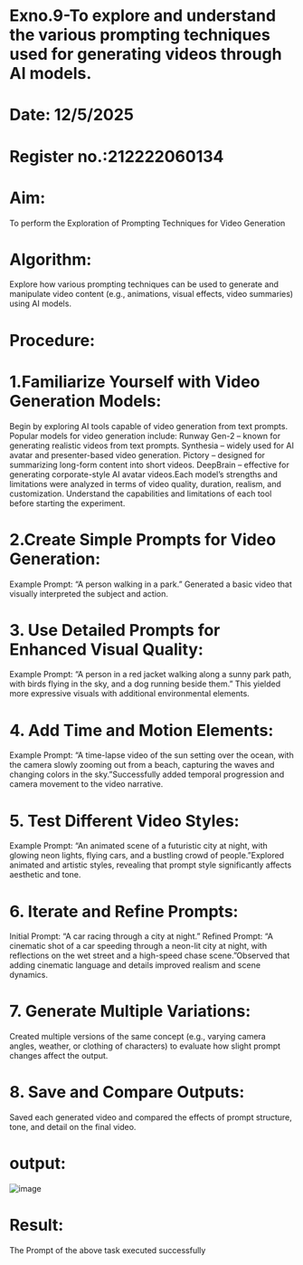 # Exno.9-To explore and understand the various prompting techniques used for generating videos through AI models. 

# Date: 12/5/2025
# Register no.:212222060134
# Aim:
To perform the Exploration of Prompting Techniques for Video Generation
# Algorithm: 
Explore how various prompting techniques can be used to generate and manipulate video content (e.g., animations, visual effects, video summaries) using AI models. 
# Procedure:
# 1.Familiarize Yourself with Video Generation Models:
Begin by exploring AI tools capable of video generation from text prompts. Popular models for video generation include:
Runway Gen-2 – known for generating realistic videos from text prompts.
Synthesia – widely used for AI avatar and presenter-based video generation.
Pictory – designed for summarizing long-form content into short videos.
DeepBrain – effective for generating corporate-style AI avatar videos.Each model’s strengths and limitations were analyzed in terms of video quality, duration, realism, and customization.
Understand the capabilities and limitations of each tool before starting the experiment.
# 2.Create Simple Prompts for Video Generation:
Example Prompt: “A person walking in a park.” Generated a basic video that visually interpreted the subject and action.
# 3. Use Detailed Prompts for Enhanced Visual Quality:
Example Prompt: “A person in a red jacket walking along a sunny park path, with birds flying in the sky, and a dog running beside them.” This yielded more expressive visuals with additional environmental elements.
# 4. Add Time and Motion Elements:
Example Prompt: “A time-lapse video of the sun setting over the ocean, with the camera slowly zooming out from a beach, capturing the waves and changing colors in the sky.”Successfully added temporal progression and camera movement to the video narrative.
# 5. Test Different Video Styles:
Example Prompt: “An animated scene of a futuristic city at night, with glowing neon lights, flying cars, and a bustling crowd of people.”Explored animated and artistic styles, revealing that prompt style significantly affects aesthetic and tone.
# 6. Iterate and Refine Prompts:
Initial Prompt: “A car racing through a city at night.”
Refined Prompt: “A cinematic shot of a car speeding through a neon-lit city at night, with reflections on the wet street and a high-speed chase scene.”Observed that adding cinematic language and details improved realism and scene dynamics.
# 7. Generate Multiple Variations:
Created multiple versions of the same concept (e.g., varying camera angles, weather, or clothing of characters) to evaluate how slight prompt changes affect the output.
# 8. Save and Compare Outputs:
Saved each generated video and compared the effects of prompt structure, tone, and detail on the final video.
# output:
![image](https://github.com/user-attachments/assets/301c8461-d933-4e3f-b1e2-8333f6f479c0)
# Result: 
The Prompt of the above task executed successfully











